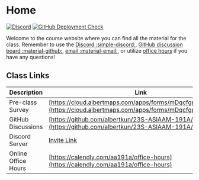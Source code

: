 # Home

[![Discord](https://img.shields.io/discord/1075907593698017333?label=&logo=discord&logoColor=ffffff&color=7389D8&labelColor=6A7EC2)](https://discord.gg/awktuEcAqW) 
[![GitHub Deployment Check](https://img.shields.io/github/actions/workflow/status/albertkun/23S-ASIAAM-191A/main.yml?branch=main)](https://github.com/albertkun/23S-ASIAAM-191A/actions) 

Welcome to the course website where you can find all the material for the class. Remember to use the [Discord :simple-discord:](https://discord.gg/awktuEcAqW), [GitHub discussion board :material-github:](https://github.com/albertkun/23S-ASIAAM-191A/discussions/), [email :material-email:](mailto:albertkun@oarc.ucla.edu), or utilize [office hours](https://albertkun.github.io/23S-ASIAAM-191A/syllabus/#office-hours) if you have any questions!

## Class Links

Description|Link
--|--
Pre-class Survey | [https://cloud.albertmaps.com/apps/forms/mDqcfgpGimwpC4Ap](https://cloud.albertmaps.com/apps/forms/mDqcfgpGimwpC4Ap)
GitHub Discussions|[https://github.com/albertkun/23S-ASIAAM-191A/discussions](https://github.com/albertkun/23S-ASIAAM-191A/discussions)
Discord Server|[Invite Link](https://discord.gg/awktuEcAqW)
Online Office Hours|[https://calendly.com/aa191a/office-hours](https://calendly.com/aa191a/office-hours)
